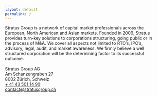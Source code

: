 ```yaml
---
layout: default
permalink: /
---
```


Stratus Group is a network of capital market professionals across the European, North American and Asian markets. Founded in 2009, Stratus provides turn-key solutions to corporations structuring, going public or in the process of M&A. We cover all aspects not limited to RTO’s, IPO’s, advisory, legal, audit, and market awareness. We firmly believe a well structured corporation will be the determining factor to its successful outcome.
<br>
<br>
Stratus Group AG
<br>
Am Schanzengraben 27
<br>
8002 Zürich, Schweiz
<br>
<a href="tel:+41435011490">+ 41 43 501 14 90</a>
<br>
<a href="mailto:contact@stratusgroup.ch">contact@stratusgroup.ch</a>